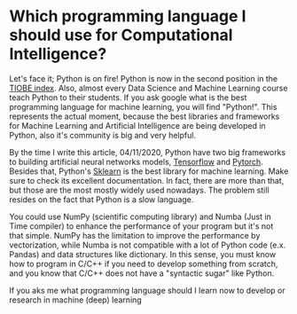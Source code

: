 
# Which programming language I should use for Computational Intelligence?

Let's face it; Python is on fire! Python is now in the second position in the [TIOBE index](https://www.tiobe.com/tiobe-index/). 
Also, almost every Data Science and Machine Learning course teach Python to their students. 
If you ask google what is the best programming language for machine learning, you will find "Python!". 
This represents the actual moment, because the best libraries and frameworks for Machine Learning and Artificial Intelligence are being developed in Python, also it's community is big and very helpful. 


By the time I write this article, 04/11/2020, Python have two big frameworks to building artificial neural networks models, [Tensorflow](https://www.tensorflow.org/) and [Pytorch](https://pytorch.org/). Besides that, Python's [Sklearn](https://scikit-learn.org/stable/) is the best library for machine learning. Make sure to check its excellent documentation. 
In fact, there are more than that, but those are the most mostly widely used nowadays. The problem still resides on the fact that Python is a slow language. 

You could use NumPy (scientific computing library) and Numba (Just in Time compiler) to enhance the performance of your program but it's not that simple. NumPy has the limitation to improve the performance by vectorization, while Numba is not compatible with a lot of Python code (e.x. Pandas) and data structures like dictionary. In this sense, you must know how to program in C/C++ if you need to develop something from scratch, and you know that C/C++ does not have a "syntactic sugar" like Python. 



If you aks me what programming language should I learn now to develop or research in machine (deep) learning

